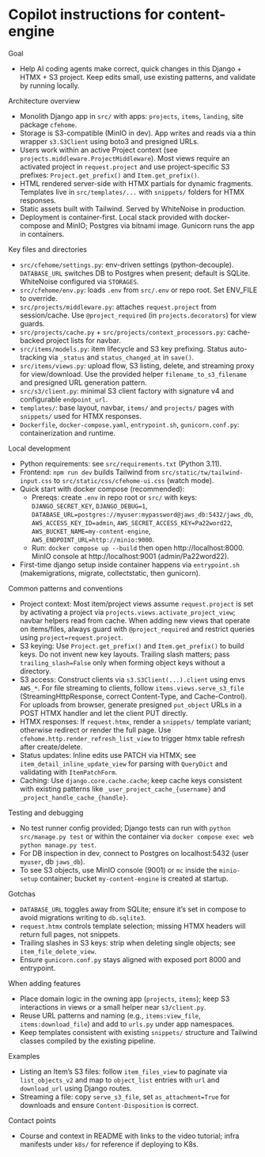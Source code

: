 # Copilot instructions for content-engine

Goal
- Help AI coding agents make correct, quick changes in this Django + HTMX + S3 project. Keep edits small, use existing patterns, and validate by running locally.

Architecture overview
- Monolith Django app in `src/` with apps: `projects`, `items`, `landing`, site package `cfehome`.
- Storage is S3-compatible (MinIO in dev). App writes and reads via a thin wrapper `s3.S3Client` using boto3 and presigned URLs.
- Users work within an active Project context (see `projects.middleware.ProjectMiddleware`). Most views require an activated project in `request.project` and use project-specific S3 prefixes: `Project.get_prefix()` and `Item.get_prefix()`.
- HTML rendered server-side with HTMX partials for dynamic fragments. Templates live in `src/templates/...` with `snippets/` folders for HTMX responses.
- Static assets built with Tailwind. Served by WhiteNoise in production.
- Deployment is container-first. Local stack provided with docker-compose and MinIO; Postgres via bitnami image. Gunicorn runs the app in containers.

Key files and directories
- `src/cfehome/settings.py`: env-driven settings (python-decouple). `DATABASE_URL` switches DB to Postgres when present; default is SQLite. WhiteNoise configured via `STORAGES`.
- `src/cfehome/env.py`: loads `.env` from `src/.env` or repo root. Set ENV_FILE to override.
- `src/projects/middleware.py`: attaches `request.project` from session/cache. Use `@project_required` (in `projects.decorators`) for view guards.
- `src/projects/cache.py` + `src/projects/context_processors.py`: cache-backed project lists for navbar.
- `src/items/models.py`: item lifecycle and S3 key prefixing. Status auto-tracking via `_status` and `status_changed_at` in `save()`.
- `src/items/views.py`: upload flow, S3 listing, delete, and streaming proxy for view/download. Use the provided helper `filename_to_s3_filename` and presigned URL generation pattern.
- `src/s3/client.py`: minimal S3 client factory with signature v4 and configurable `endpoint_url`.
- `templates/`: base layout, navbar, `items/` and `projects/` pages with `snippets/` used for HTMX responses.
- `Dockerfile`, `docker-compose.yaml`, `entrypoint.sh`, `gunicorn.conf.py`: containerization and runtime.

Local development
- Python requirements: see `src/requirements.txt` (Python 3.11).
- Frontend: `npm run dev` builds Tailwind from `src/static/tw/tailwind-input.css` to `src/static/css/cfehome-ui.css` (watch mode).
- Quick start with docker compose (recommended):
  - Prereqs: create `.env` in repo root or `src/` with keys: `DJANGO_SECRET_KEY`, `DJANGO_DEBUG=1`, `DATABASE_URL=postgres://myuser:mypassword@jaws_db:5432/jaws_db`, `AWS_ACCESS_KEY_ID=admin`, `AWS_SECRET_ACCESS_KEY=Pa22word22`, `AWS_BUCKET_NAME=my-content-engine`, `AWS_ENDPOINT_URL=http://minio:9000`.
  - Run: `docker compose up --build` then open http://localhost:8000. MinIO console at http://localhost:9001 (admin/Pa22word22).
- First-time django setup inside container happens via `entrypoint.sh` (makemigrations, migrate, collectstatic, then gunicorn).

Common patterns and conventions
- Project context: Most item/project views assume `request.project` is set by activating a project via `projects.views.activate_project_view`; navbar helpers read from cache. When adding new views that operate on items/files, always guard with `@project_required` and restrict queries using `project=request.project`.
- S3 keying: Use `Project.get_prefix()` and `Item.get_prefix()` to build keys. Do not invent new key layouts. Trailing slash matters; pass `trailing_slash=False` only when forming object keys without a directory.
- S3 access: Construct clients via `s3.S3Client(...).client` using envs `AWS_*`. For file streaming to clients, follow `items.views.serve_s3_file` (StreamingHttpResponse, correct Content-Type, and Cache-Control). For uploads from browser, generate presigned `put_object` URLs in a POST HTMX handler and let the client PUT directly.
- HTMX responses: If `request.htmx`, render a `snippets/` template variant; otherwise redirect or render the full page. Use `cfehome.http.render_refresh_list_view` to trigger htmx table refresh after create/delete.
- Status updates: Inline edits use PATCH via HTMX; see `item_detail_inline_update_view` for parsing with `QueryDict` and validating with `ItemPatchForm`.
- Caching: Use `django.core.cache.cache`; keep cache keys consistent with existing patterns like `_user_project_cache_{username}` and `_project_handle_cache_{handle}`.

Testing and debugging
- No test runner config provided; Django tests can run with `python src/manage.py test` or within the container via `docker compose exec web python manage.py test`.
- For DB inspection in dev, connect to Postgres on localhost:5432 (user `myuser`, db `jaws_db`).
- To see S3 objects, use MinIO console (9001) or `mc` inside the `minio-setup` container; bucket `my-content-engine` is created at startup.

Gotchas
- `DATABASE_URL` toggles away from SQLite; ensure it’s set in compose to avoid migrations writing to `db.sqlite3`.
- `request.htmx` controls template selection; missing HTMX headers will return full pages, not snippets.
- Trailing slashes in S3 keys: strip when deleting single objects; see `item_file_delete_view`.
- Ensure `gunicorn.conf.py` stays aligned with exposed port 8000 and entrypoint.

When adding features
- Place domain logic in the owning app (`projects`, `items`); keep S3 interactions in views or a small helper near `s3/client.py`.
- Reuse URL patterns and naming (e.g., `items:view_file`, `items:download_file`) and add to `urls.py` under app namespaces.
- Keep templates consistent with existing `snippets/` structure and Tailwind classes compiled by the existing pipeline.

Examples
- Listing an Item’s S3 files: follow `item_files_view` to paginate via `list_objects_v2` and map to `object_list` entries with `url` and `download_url` using Django routes.
- Streaming a file: copy `serve_s3_file`, set `as_attachment=True` for downloads and ensure `Content-Disposition` is correct.

Contact points
- Course and context in README with links to the video tutorial; infra manifests under `k8s/` for reference if deploying to K8s.
